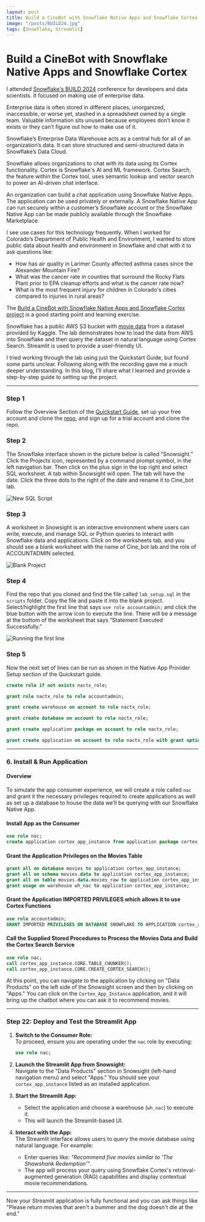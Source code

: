 ```yaml
---
layout: post
title: Build a CineBot with Snowflake Native Apps and Snowflake Cortex
image: "/posts/BUILD24.jpg"
tags: [Snowflake, Streamlit]
---
```


# Build a CineBot with Snowflake Native Apps and Snowflake Cortex

I attended [Snowflake's BUILD 2024](https://www.snowflake.com/build/) conference for developers and data scientists. It focused on making use of enterprise data.

Enterprise data is often stored in different places, unorganized, inaccessible, or worse yet, stashed in a spreadsheet owned by a single team. Valuable information sits unused because employees don’t know it exists or they can’t figure out how to make use of it.

Snowflake’s Enterprise Data Warehouse acts as a central hub for all of an organization’s data. It can store structured and semi-structured data in Snowflake’s Data Cloud.

Snowflake allows organizations to chat with its data using its Cortex functionality. Cortex is Snowflake's AI and ML framework. Cortex Search, the feature within the Cortex tool, uses semantic lookup and vector search to power an AI-driven chat interface.

An organization can build a chat application using Snowflake Native Apps. The application can be used privately or externally. A Snowflake Native App can run securely within a customer’s Snowflake account or the Snowflake Native App can be made publicly available through the Snowflake Marketplace.

I see use cases for this technology frequently. When I worked for Colorado’s Department of Public Health and Environment, I wanted to store public data about health and environment in Snowflake and chat with it to ask questions like:

- How has air quality in Larimer County affected asthma cases since the Alexander Mountain Fire?
- What was the cancer rate in counties that surround the Rocky Flats Plant prior to EPA cleanup efforts and what is the cancer rate now?
- What is the most frequent injury for children in Colorado's cities compared to injuries in rural areas?

The [Build a CineBot with Snowflake Native Apps and Snowflake Cortex project](https://quickstarts.snowflake.com/guide/build-a-cinebot-with-snowflake-native-apps-and-cortex/index.html?index=..%2F..index#0) is a good starting point and learning exercise.

Snowflake has a public AWS S3 bucket with [movie data](https://www.kaggle.com/datasets/mehmetisik/movies-metadata) from a dataset provided by Kaggle. The lab demonstrates how to load the data from AWS into Snowflake and then query the dataset in natural language using Cortex Search. Streamlit is used to provide a user-friendly UI.

I tried working through the lab using just the Quickstart Guide, but found some parts unclear. Following along with the recording gave me a much deeper understanding. In this blog, I’ll share what I learned and provide a step-by-step guide to setting up the project.

---

### Step 1

Follow the Overview Section of the [Quickstart Guide](https://quickstarts.snowflake.com/guide/build-a-cinebot-with-snowflake-native-apps-and-cortex/index.html?index=..%2F..index#0), set up your free account and clone the [repo](https://github.com/Snowflake-Labs/sfguide-build-chatbot-with-snowflake-native-app-snowflake-cortex), and sign up for a trial account and clone the repo.

### Step 2

The Snowflake interface shown in the picture below is called “Snowsight.” Click the Projects icon, represented by a command prompt symbol, in the left navigation bar. Then click on the plus sign in the top right and select SQL worksheet. A tab within Snowsight will open. The tab will have the date. Click the three dots to the right of the date and rename it to Cine_bot lab.

![New SQL Script](1_new_sql_script.png)

### Step 3

A worksheet in Snowsight is an interactive environment where users can write, execute, and manage SQL or Python queries to interact with Snowflake data and applications. Click on the worksheets tab, and you should see a blank worksheet with the name of Cine_bot lab and the role of ACCOUNTADMIN selected.

![Blank Project](2_beginning_the_project.png)

### Step 4

Find the repo that you cloned and find the file called `lab_setup.sql` in the `scripts` folder. Copy the file and paste it into the blank project. Select/highlight the first line that says `use role accountadmin;` and click the blue button with the arrow icon to execute the line. There will be a message at the bottom of the worksheet that says “Statement Executed Successfully.”

![Running the first line](3_how_to_run_the_first_line.png)

### Step 5

Now the next set of lines can be run as shown in the Native App Provider Setup section of the Quickstart guide.

```sql
create role if not exists nactx_role;

grant role nactx_role to role accountadmin;

grant create warehouse on account to role nactx_role;

grant create database on account to role nactx_role;

grant create application package on account to role nactx_role;

grant create application on account to role nactx_role with grant option;
```

---

### 6. Install & Run Application

#### Overview
To simulate the app consumer experience, we will create a role called `nac` and grant it the necessary privileges required to create applications as well as set up a database to house the data we’ll be querying with our Snowflake Native App.

#### Install App as the Consumer
```sql
use role nac;
create application cortex_app_instance from application package cortex_app_pkg using version v1;
```

#### Grant the Application Privileges on the Movies Table
```sql
grant all on database movies to application cortex_app_instance;
grant all on schema movies.data to application cortex_app_instance;
grant all on table movies.data.movies_raw to application cortex_app_instance;
grant usage on warehouse wh_nac to application cortex_app_instance;
```

#### Grant the Application IMPORTED PRIVILEGES which allows it to use Cortex Functions
```sql
use role accountadmin;
GRANT IMPORTED PRIVILEGES ON DATABASE SNOWFLAKE TO APPLICATION cortex_app_instance;
```

#### Call the Supplied Stored Procedures to Process the Movies Data and Build the Cortex Search Service
```sql
use role nac;
call cortex_app_instance.CORE.TABLE_CHUNKER();
call cortex_app_instance.CORE.CREATE_CORTEX_SEARCH();
```

At this point, you can navigate to the application by clicking on "Data Products" on the left side of the Snowsight screen and then by clicking on "Apps." You can click on the `Cortex_App_Instance` application, and it will bring up the chatbot where you can ask it to recommend movies.

---

### Step 22: Deploy and Test the Streamlit App

1. **Switch to the Consumer Role:**  
   To proceed, ensure you are operating under the `nac` role by executing:
   ```sql
   use role nac;
   ```

2. **Launch the Streamlit App from Snowsight:**  
   Navigate to the "Data Products" section in Snowsight (left-hand navigation menu) and select "Apps." You should see your `cortex_app_instance` listed as an installed application.

3. **Start the Streamlit App:**  
   - Select the application and choose a warehouse (`wh_nac`) to execute it. 
   - This will launch the Streamlit-based UI.

4. **Interact with the App:**  
   The Streamlit interface allows users to query the movie database using natural language. For example:
   - Enter queries like: *"Recommend five movies similar to 'The Shawshank Redemption'"*.
   - The app will process your query using Snowflake Cortex's retrieval-augmented generation (RAG) capabilities and display contextual movie recommendations.

---

Now your Streamlit application is fully functional and you can ask things like "Please return movies that aren't a bummer and the dog doesn't die at the end."
